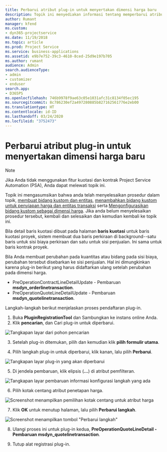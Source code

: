 ```yaml
---
title: Perbarui atribut plug-in untuk menyertakan dimensi harga baru
description: Topik ini menyediakan informasi tentang memperbarui atribut plug-in untuk dimensi harga.
author: Rumant
manager: kfend
ms.custom:
- dyn365-projectservice
ms.date: 11/19/2018
ms.topic: article
ms.prod: Project Service
ms.service: business-applications
ms.assetid: e9b7e752-39c3-4610-8ced-25d9e197b705
ms.author: rumant
audience: Admin
search.audienceType:
- admin
- customizer
- enduser
search.app:
- D365PS
ms.openlocfilehash: 746b9978f9ae63c05e1031afc31c8134f05ec195
ms.sourcegitcommit: 8c786230ef2a497280885b827162561776e2eb00
ms.translationtype: HT
ms.contentlocale: id-ID
ms.lasthandoff: 03/24/2020
ms.locfileid: "3752473"
---
```

# <a name="update-plug-in-attributes-to-include-new-pricing-dimensions"></a>Perbarui atribut plug-in untuk menyertakan dimensi harga baru

> [!NOTE]
> Jika Anda tidak menggunakan fitur kuotasi dan kontrak Project Service Automation (PSA), Anda dapat melewati topik ini.

Topik ini mengasumsikan bahwa anda telah menyelesaikan prosedur dalam topik, [membuat bidang kustom dan entitas](create-custom-fields-entities.md), [menambahkan bidang kustom untuk penyiapan harga dan entitas transaksi](field-references.md) serta [Mengonfigurasikan bidang kustom sebagai dimensi harga](set-up-pricing-dimensions.md). Jika anda belum menyelesaikan prosedur tersebut, kembali dan selesaikan dan kemudian kembali ke topik ini.

Bila detail baris kuotasi dibuat pada halaman **baris kuotasi** untuk baris kuotasi proyek, sistem membuat dua baris perkiraan di background--satu baris untuk sisi biaya perkiraan dan satu untuk sisi penjualan. Ini sama untuk baris kontrak proyek.

Bila Anda membuat perubahan pada kuantitas atau bidang pada sisi biaya, perubahan tersebut disebarkan ke sisi penjualan. Hal ini dimungkinkan karena plug-in berikut yang harus didaftarkan ulang setelah perubahan pada dimensi harga.

- PreOperationContractLineDetailUpdate - Pembaruan **msdyn_orderlinetransaction**.
- PreOperationQuoteLineDetailUpdate - Pembaruan **msdyn_quotelinetransaction**.

Langkah-langkah berikut menjelaskan proses pendaftaran plug-in.

1. Buka **PluginRegistrationTool** dan Sambungkan ke instans online Anda.
2. Klik **pencarian**, dan Cari plug-in untuk diperbarui.

 ![Tangkapan layar dari pohon pencarian](media/PRT-1.png)

3. Setelah plug-in ditemukan, pilih dan kemudian klik **pilih formulir utama**.

4. Pilih langkah plug-in untuk diperbarui, klik kanan, lalu pilih **Perbarui**.

 ![Tangkapan layar plug-in yang akan diperbarui](media/PRT-2.png)
 
5. Di jendela pembaruan, klik elipsis (**...**) di atribut pemfilteran.

 ![Tangkapan layar pembaruan informasi konfigurasi langkah yang ada](media/PRT-3.png)
 
6. Pilih kotak centang atribut penetapan harga.

 ![Screenshot menampilkan pemilihan kotak centang untuk atribut harga](media/PRT-4.png)

7. Klik **OK** untuk menutup halaman, lalu pilih **Perbarui langkah**.

 ![Screenshot menampilkan tombol "Perbarui langkah"](media/PRT-5.png)
 
8. Ulangi proses ini untuk plug-in kedua, **PreOperationQuoteLineDetail - Pembaruan msdyn_quotelinetransaction**.

9. Tutup alat registrasi plug-in.

